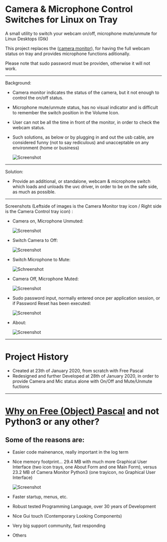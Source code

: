 # Camera & Microphone Control Switches for Linux on Tray

A small utility to switch your webcam on/off, microphone mute/unmute for Linux Desktops (Gtk)

This project replaces the ([camera monitor](https://launchpad.net/cameramonitor)), for having the full webcam status on tray and provides microphone functions aditionally.

Please note that sudo password must be providen, otherwise it will not work.

--------------------------------------------------------------------------------------------------------------------------------------------------------------------

Background:

- Camera monitor indicates the status of the camera, but it not enough to control the on/off status.
- Microphone mute/unmute status, has no visual indicator and is difficult to remember the switch position in the Volume Icon.
- User can not be all the time in front of the monitor, in order to check the webcam status.
- Such solutions, as below or by plugging in and out the usb cable, are considered funny (not to say rediculous) and unacceptable on any environment (home or business)

    ![Screenshot](https://imgur.com/MmQeg2Y.png)

---------------------------------------------------------------------------------------------------------------------------------------------------------------------

Solution:

- Provide an additional, or standalone, webcam & microphone switch which loads and unloads the uvc driver, in order to be on the safe side, as much as possible.

---------------------------------------------------------------------------------------------------------------------------------------------------------------------

Screenshots (Leftside of images is the Camera Monitor tray icon / Right side is the Camera Control tray icon) :

- Camera on, Microphone Unmuted:

    ![Screenshot](https://imgur.com/5nRqTUQ.png)    

- Switch Camera to Off:
    
    ![Screenshot](https://imgur.com/JfVuGQY.png)  

- Switch Microphone to Mute:
    
    ![Schreenshot](https://imgur.com/arNUBSa.png)

- Camera Off, Microphone Muted:

    ![Screenshot](https://imgur.com/tZxSLUD.png)

- Sudo password input, normally entered once per application session, or if Password Reset has been executed:
    
    ![Screenshot](https://imgur.com/kJgWbmI.png)    

- About: 

    ![Screenshot](https://imgur.com/XB9hrBY.png)

---------------------------------------------------------------------------------------------------------------------------------------------------------------------
# Project History

- Created at 23th of January 2020, from scratch with Free Pascal
- Redesigned and further Developed at 28th of January 2020, in order to provide Camera and Mic status alone with On/Off and Mute/Unmute fuctions     

---------------------------------------------------------------------------------------------------------------------------------------------------------------------
# [Why on Free (Object) Pascal](https://dubst3pp4.github.io/post/2017-10-03-why-i-use-object-pascal/) and not Python3 or any other?

## Some of the reasons are:

- Easier code mainenance, really important in the log term

- Nice memory footprint... 29.4 MB with much more Graphical User Interface (two icon trays, one About Form and one Main Form), versus 23.2 MB of Camera Monitor Python3 (one trayicon, no Graphical User Interface)

    ![Screenshot](https://imgur.com/A7rIahz.png)
    
- Faster startup, menus, etc. 
- Robust tested Programming Language, over 30 years of Development
- Nice Gui touch (Contemporary Looking Components)
- Very big support community, fast responding
- Others